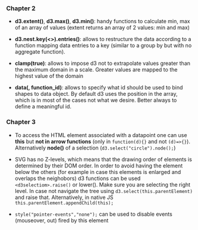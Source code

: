 ### Chapter 2

* **d3.extent(<array>)**, **d3.max(<array>)**, **d3.min(<array>)**: handy functions to calculate min, max of an array of values (extent returns an array of 2 values: min and max)

* **d3.nest.key(<>).entries()**: allows to restructure the data according to a function mapping data entries to a key (similar to a group by but with no aggregate function).

* **clamp(true)**: allows to impose d3 not to extrapolate values greater than the maximum domain in a scale. Greater values are mapped to the highest value of the domain

* **data(<data>, function_id)**: allows to specify what id should be used to bind shapes to data object. By default d3 uses the position in the array, which is in most of the cases not what we desire. Better always to define a meaningful id.

### Chapter 3

* To access the HTML element associated with a datapoint one can use **this** but **not in arrow functions** (only in `function(d){}` and not `(d)=>{}`). Alternatively **node()** of a selection (`d3.select("circle").node();`)

* SVG has no Z-levels, which means that the drawing order of elements is determined by their DOM order.
In order to avoid having the element below the others (for example in case this elements is enlarged and overlaps the neighobors) d3 functions can be used `<d3selectiom>.raise()` or lower(). Make sure you are selecting the right level. In case not navigate the tree using `d3.select(this.parentElement)` and raise that. Alternatively, in native JS `this.parentElement.appendChild(this);`

* `style("pointer-events","none");` can be used to disable events (mouseover, out) fired by this element